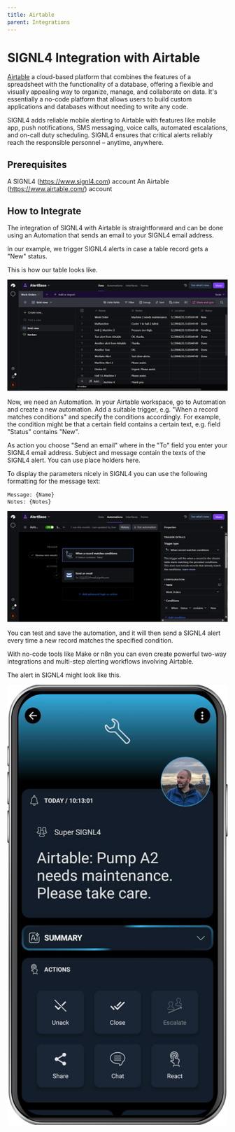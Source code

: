 ```yaml
---
title: Airtable
parent: Integrations
---
```


# SIGNL4 Integration with Airtable

[Airtable](https://www.airtable.com/) a cloud-based platform that combines the features of a spreadsheet with the functionality of a database, offering a flexible and visually appealing way to organize, manage, and collaborate on data. It's essentially a no-code platform that allows users to build custom applications and databases without needing to write any code.

SIGNL4 adds reliable mobile alerting to Airtable with features like mobile app, push notifications, SMS messaging, voice calls, automated escalations, and on-call duty scheduling. SIGNL4 ensures that critical alerts reliably reach the responsible personnel – anytime, anywhere.

## Prerequisites
A SIGNL4 (https://www.signl4.com) account
An Airtable (https://www.airtable.com/) account

## How to Integrate

The integration of SIGNL4 with Airtable is straightforward and can be done using an Automation that sends an email to your SIGNL4 email address.

In our example, we trigger SIGNL4 alerts in case a table record gets a "New" status.

This is how our table looks like.

![Airtable Base](airtable-table.png)

Now, we need an Automation. In your Airtable workspace, go to Automation and create a new automation. Add a suitable trigger, e.g. "When a record matches conditions" and specify the conditions accordingly. For example, the condition might be that a certain field contains a certain text, e.g. field "Status" contains "New".

As action you choose "Send an email" where in the "To" field you enter your SIGNL4 email address. Subject and message contain the texts of the SIGNL4 alert. You can use place holders here.

To display the parameters nicely in SIGNL4 you can use the following formatting for the message text:

```
Message: {Name}
Notes: {Notes}
```

![Airtable Automation](airtable-automation.png)

You can test and save the automation, and it will then send a SIGNL4 alert every time a new record matches the specified condition.

With no-code tools like Make or n8n you can even create powerful two-way integrations and multi-step alerting workflows involving Airtable.

The alert in SIGNL4 might look like this.

![SIGNL4 Alert](signl4-airtable.png)
